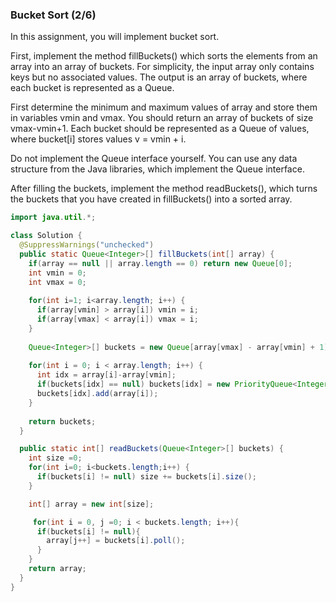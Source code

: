 ### Bucket Sort (2/6)
In this assignment, you will implement bucket sort.

First, implement the method fillBuckets() which sorts the elements from an array into an array of buckets. For simplicity, the input array only contains keys but no associated values. The output is an array of buckets, where each bucket is represented as a Queue.

First determine the minimum and maximum values of array and store them in variables vmin and vmax. You should return an array of buckets of size vmax-vmin+1. Each bucket should be represented as a Queue of values, where bucket[i] stores values v = vmin + i.

Do not implement the Queue interface yourself. You can use any data structure from the Java libraries, which implement the Queue interface.

After filling the buckets, implement the method readBuckets(), which turns the buckets that you have created in fillBuckets() into a sorted array.

```java
import java.util.*;

class Solution {
  @SuppressWarnings("unchecked")
  public static Queue<Integer>[] fillBuckets(int[] array) {
    if(array == null || array.length == 0) return new Queue[0];
    int vmin = 0;
    int vmax = 0;
    
    for(int i=1; i<array.length; i++) {
      if(array[vmin] > array[i]) vmin = i;
      if(array[vmax] < array[i]) vmax = i;
    }
    
    Queue<Integer>[] buckets = new Queue[array[vmax] - array[vmin] + 1];
    
    for(int i = 0; i < array.length; i++) {
      int idx = array[i]-array[vmin];
      if(buckets[idx] == null) buckets[idx] = new PriorityQueue<Integer>();
      buckets[idx].add(array[i]);
    }
     
    return buckets;
  }

  public static int[] readBuckets(Queue<Integer>[] buckets) {
    int size =0;
    for(int i=0; i<buckets.length;i++) {
      if(buckets[i] != null) size += buckets[i].size();
    }

    int[] array = new int[size];

     for(int i = 0, j =0; i < buckets.length; i++){
      if(buckets[i] != null){
        array[j++] = buckets[i].poll();
      }
    }
    return array;
  }
}
```
